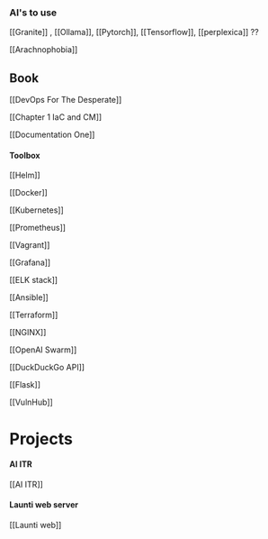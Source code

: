 ### AI's to use
[[Granite]] , [[Ollama]], [[Pytorch]], [[Tensorflow]], [[perplexica]] ?? 

[[Arachnophobia]]
## Book
[[DevOps For The Desperate]] 

[[Chapter 1 IaC and CM]]

[[Documentation One]]
#### Toolbox
[[Helm]]

[[Docker]]

[[Kubernetes]]

[[Prometheus]] 

[[Vagrant]]

[[Grafana]]


[[ELK stack]]

[[Ansible]] 

[[Terraform]] 

[[NGINX]]

[[OpenAI Swarm]]

[[DuckDuckGo API]]

[[Flask]]

[[VulnHub]]


# Projects 

#### AI ITR 

[[AI ITR]]

#### Launti web server

[[Launti web]]